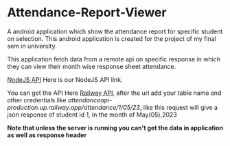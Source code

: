 # Attendance-Report-Viewer
A android application which show the attendance report for specific student on selection.
This android application is created for the project of my final sem in university.

This application fetch data from a remote api on specific response in which they can view their month wise response sheet attendance.

[NodeJS API](https://github.com/y9rabbito/attendance_api "Attendance API") Here is our NodeJS API link.

You can get the API Here [Railway API]("attendanceapi-production.up.railway.app "Railway API"), after the url add your table name and other credentials like _attendanceapi-production.up.railway.app/attendance/1/05/23_, like this request will give a json response of student id 1, in the month of May(05),2023

**Note that unless the server is running you can't get the data in application as well as response header**
